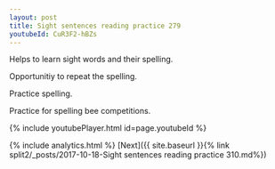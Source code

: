 ```yaml
---
layout: post
title: Sight sentences reading practice 279
youtubeId: CuR3F2-hBZs
---
```

 
 
Helps to learn sight words and their spelling.

Opportunitiy to repeat the spelling. 

Practice spelling. 
 
Practice for spelling bee competitions. 
 
{% include youtubePlayer.html id=page.youtubeId %}
 
 
{% include analytics.html %} 
[Next]({{ site.baseurl }}{% link  split2/_posts/2017-10-18-Sight sentences reading practice 310.md%})
 
